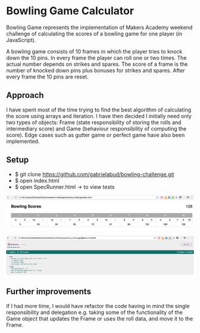 # Bowling Game Calculator
Bowling Game represents the implementation of Makers Academy weekend challenge of calculating the scores of a bowling game for one player (in JavaScript).

A bowling game consists of 10 frames in which the player tries to knock down the 10 pins. In every frame the player can roll one or two times. The actual number depends on strikes and spares. The score of a frame is the number of knocked down pins plus bonuses for strikes and spares. After every frame the 10 pins are reset.

## Approach
I have spent most of the time trying to find the best algorithm of calculating the score using arrays and iteration. I have then decided I initially need only two types of objects: Frame (state responsibility of storing the rolls and intermediary score) and Game (behaviour responsibility of computing the score). Edge cases such as gutter game or perfect game have also been implemented.

## Setup
- $ git clone https://github.com/gabrielabud/bowling-challenge.git
- $ open index.html
- $ open SpecRunner.html  -> to view tests


![](images/interface.png)

![](images/tests_bowling.png)


## Further improvements
If I had more time, I would have refactor the code having in mind the single responsibility and delegation e.g. taking some of the functionality of the Game object that updates the Frame or uses the roll data, and move it to the Frame.

